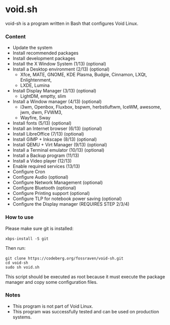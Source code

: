 # void.sh

void-sh is a program written in Bash that configures Void Linux.

### Content

- Update the system
- Install recommended packages
- Install development packages
- Install the X Window System (1/13) (optional)
- Install a Desktop environment (2/13) (optional)
    - Xfce, MATE, GNOME, KDE Plasma, Budgie, Cinnamon, LXQt, Enlightenment,
	- LXDE, Lumina
- Install Display Manager (3/13) (optional)
    - LightDM, emptty, slim
- Install a Window manager (4/13) (optional)
    - i3wm, Openbox, Fluxbox, bspwm, herbstluftwm, IceWM, awesome, jwm, dwm, FVWM3,
	- Wayfire, Sway
- Install fonts (5/13) (optional)
- Install an Internet browser (6/13) (optional)
- Install LibreOffice (7/13) (optional)
- Install GIMP + Inkscape (8/13) (optional)
- Install QEMU + Virt Manager (9/13) (optional)
- Install a Terminal emulator (10/13) (optional)
- Install a Backup program (11/13)
- Install a Video player (12/13)
- Enable required services (13/13)
- Configure Cron
- Configure Audio (optional)
- Configure Network Management (optional)
- Configure Bluetooth (optional)
- Configure Printing support (optional)
- Configure TLP for notebook power saving (optional)
- Configure the Display manager (REQUIRES STEP 2/3/4)

### How to use

Please make sure git is installed: <br><br>
`xbps-install -S git`

Then run: <br><br>
`git clone https://codeberg.org/fossraven/void-sh.git` <br>
`cd void-sh` <br>
`sudo sh void.sh`

This script should be executed as root because it must execute the package manager
and copy some configuration files.

### Notes

- This program is not part of Void Linux.
- This program was successfully tested and can be used on production systems.
